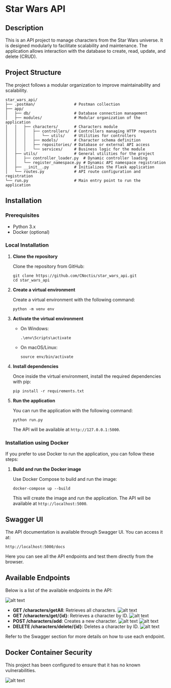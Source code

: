 # Star Wars API

## Description
This is an API project to manage characters from the Star Wars universe. It is designed modularly to facilitate scalability and maintenance. The application allows interaction with the database to create, read, update, and delete (CRUD).

## Project Structure

The project follows a modular organization to improve maintainability and scalability.

```
star_wars_api/
├── .postman/                 # Postman collection
├── app/
│   ├── db/                   # Database connection management
│   ├── modules/              # Modular organization of the application
│   │   ├── characters/       # Characters module
│   │   │   ├── controllers/  # Controllers managing HTTP requests
│   │   │   │   └── utils/    # Utilities for controllers
│   │   │   ├── models/       # Character schema definition
│   │   │   ├── repositories/ # Database or external API access
│   │   │   └── services/     # Business logic for the module
│   ├── utils/                # General utilities for the project
│   │   ├── controller_loader.py  # Dynamic controller loading
│   │   └── register_namespace.py # Dynamic API namespace registration
│   ├── __init__.py           # Initializes the Flask application
│   └── routes.py             # API route configuration and registration
└── run.py                    # Main entry point to run the application
```

## Installation

### Prerequisites

- Python 3.x
- Docker (optional)

### Local Installation

1. **Clone the repository**

   Clone the repository from GitHub:

   ```
   git clone https://github.com/CNoctis/star_wars_api.git
   cd star_wars_api
   ```

2. **Create a virtual environment**

   Create a virtual environment with the following command:

   ```
   python -m venv env
   ```

3. **Activate the virtual environment**

   - On Windows:

     ```
     .\env\Scripts\activate
     ```

   - On macOS/Linux:

     ```
     source env/bin/activate
     ```

4. **Install dependencies**

   Once inside the virtual environment, install the required dependencies with pip:

   ```
   pip install -r requirements.txt
   ```

5. **Run the application**

   You can run the application with the following command:

   ```
   python run.py
   ```

   The API will be available at `http://127.0.0.1:5000`.

### Installation using Docker

If you prefer to use Docker to run the application, you can follow these steps:

1. **Build and run the Docker image**

   Use Docker Compose to build and run the image:

   ```
   docker-compose up --build
   ```

   This will create the image and run the application. The API will be available at `http://localhost:5000`.

## Swagger UI

The API documentation is available through Swagger UI. You can access it at:

```
http://localhost:5000/docs
```

Here you can see all the API endpoints and test them directly from the browser.

## Available Endpoints

Below is a list of the available endpoints in the API:

![alt text](public/img/image-swagger.png)

- **GET /characters/getAll**: Retrieves all characters. ![alt text](public/img/image-1.png)
- **GET /characters/get/{id}**: Retrieves a character by ID. ![alt text](public/img/image-2.png)
- **POST /characters/add**: Creates a new character. ![alt text](public/img/image-3.png) ![alt text](public/img/image-4.png)
- **DELETE /characters/delete/{id}**: Deletes a character by ID. ![alt text](public/img/image-5.png)

Refer to the Swagger section for more details on how to use each endpoint.

## Docker Container Security

This project has been configured to ensure that it has no known vulnerabilities.

![alt text](public/img/image.png)
